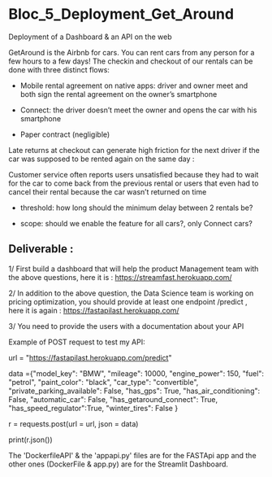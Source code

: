 # Bloc_5_Deployment_Get_Around
Deployment of a Dashboard &amp; an API on the web

GetAround is the Airbnb for cars. You can rent cars from any person for a few hours to a few days!
The checkin and checkout of our rentals can be done with three distinct flows:

* Mobile rental agreement on native apps: driver and owner meet and both sign the rental agreement on the owner’s smartphone

* Connect: the driver doesn’t meet the owner and opens the car with his smartphone

* Paper contract (negligible)

Late returns at checkout can generate high friction for the next driver if the car was supposed to be rented again on the same day : 

Customer service often reports users unsatisfied because they had to wait for the car to come back from the previous rental or users that even had to cancel their rental because the car wasn’t returned on time

- threshold: how long should the minimum delay between 2 rentals be?

- scope: should we enable the feature for all cars?, only Connect cars?

## Deliverable :

1/ First build a dashboard that will help the product Management team with the above questions,
here it is : https://streamfast.herokuapp.com/

2/ In addition to the above question, the Data Science team is working on pricing optimization,
you should provide at least one endpoint /predict , here it is again : https://fastapilast.herokuapp.com/

3/ You need to provide the users with a documentation about your API

Example of POST request to test my API:

url = "https://fastapilast.herokuapp.com/predict"


data ={"model_key": "BMW",
  "mileage": 10000,
  "engine_power": 150,
  "fuel": "petrol",
  "paint_color": "black",
  "car_type": "convertible",
  "private_parking_available": False,
  "has_gps": True,
  "has_air_conditioning": False,
  "automatic_car": False,
  "has_getaround_connect": True,
  "has_speed_regulator":True,
  "winter_tires": False
}

r = requests.post(url = url, json = data)

print(r.json())

The 'DockerfileAPI' & the 'appapi.py' files are for the FASTApi app and the other ones (DockerFile & app.py) are for the Streamlit Dashboard.

